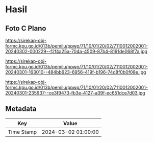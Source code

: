# Hasil

## Foto C Plano

https://sirekap-obj-formc.kpu.go.id/013b/pemilu/ppwp/71/10/01/20/02/7110012002001-20240302-000229--f2f4a25a-704a-4509-87b4-8191de068f7a.jpg

https://sirekap-obj-formc.kpu.go.id/013b/pemilu/ppwp/71/10/01/20/02/7110012002001-20240301-163010--484bb623-6956-419f-b196-74d8f0b0f08e.jpg

https://sirekap-obj-formc.kpu.go.id/013b/pemilu/ppwp/71/10/01/20/02/7110012002001-20240301-235937--ce3f9473-fb3e-4127-a39f-ec651dce7d03.jpg


## Metadata

| Key        | Value               |
| ---------- | ------------------- |
| Time Stamp | 2024-03-02 01:00:00 |




